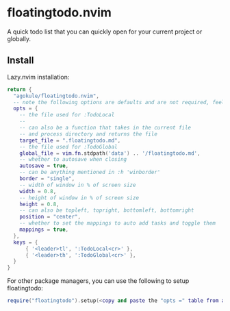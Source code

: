# floatingtodo.nvim

A quick todo list that you can quickly open for your current project or globally.

## Install

Lazy.nvim installation:

```lua
return {
  "agokule/floatingtodo.nvim",
  -- note the following options are defaults and are not required, feel free to delete them
  opts = {
    -- the file used for :TodoLocal
    --
    -- can also be a function that takes in the current file
    -- and process directory and returns the file
    target_file = ".floatingtodo.md",
    -- the file used for :TodoGlobal
    global_file = vim.fn.stdpath('data') .. '/floatingtodo.md',
    -- whether to autosave when closing
    autosave = true,
    -- can be anything mentioned in :h 'winborder'
    border = "single",
    -- width of window in % of screen size
    width = 0.8,
    -- height of window in % of screen size
    height = 0.8,
    -- can also be topleft, topright, bottomleft, bottomright
    position = "center",
    -- whether to set the mappings to auto add tasks and toggle them
    mappings = true,
  },
  keys = {
      { '<leader>tl', ':TodoLocal<cr>' },
      { '<leader>th', ':TodoGlobal<cr>' },
  }
}
```

For other package managers, you can use the following to setup floatingtodo:

```lua
require("floatingtodo").setup(<copy and paste the "opts =" table from above>)
```


